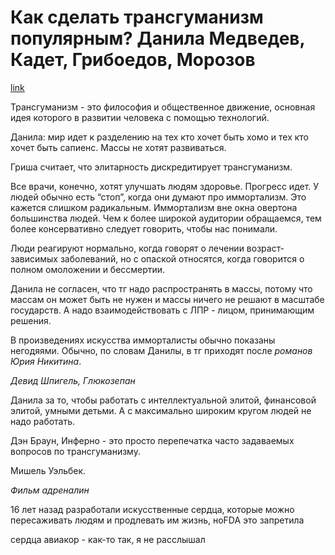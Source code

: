 # Как сделать трансгуманизм популярным? Данила Медведев, Кадет, Грибоедов, Морозов
[link](https://youtu.be/akRdAU-JUdg)

Трансгуманизм - это философия и общественное движение, основная идея которого в развитии человека с помощью технологий.

Данила: мир идет к разделению на тех кто хочет быть хомо и тех кто хочет быть сапиенс. Массы не хотят развиваться.

Гриша считает, что элитарность дискредитирует трансгуманизм.

Все врачи, конечно, хотят улучшать людям здоровье. Прогресс идет. У людей обычно есть “стоп”, когда они думают про иммортализм. Это кажется слишком радикальным. Иммортализм вне окна овертона большинства людей. Чем к более широкой аудитории обращаемся, тем более консервативно следует говорить, чтобы нас понимали.

Люди реагируют нормально, когда говорят о лечении возраст-зависимых заболеваний, но с опаской относятся, когда говорится о полном омоложении и бессмертии.

Данила не согласен, что тг надо распространять в массы, потому что массам он может быть не нужен и массы ничего не решают в масштабе государств. А надо взаимодействовать с ЛПР - лицом, принимающим решения.

В произведениях искусства имморталисты обычно показаны негодяями. Обычно, по словам Данилы, в тг приходят после _романов Юрия Никитина_.

_Девид Шпигель, Глюкозепан_

Данила за то, чтобы работать с интеллектуальной элитой, финансовой элитой, умными детьми. А с максимально широким кругом людей не надо работать.

Дэн Браун, Инферно - это просто перепечатка часто задаваемых вопросов по трансгуманизму.

Мишель Уэльбек.

_Фильм адреналин_

16 лет назад разработали искусственные сердца, которые можно пересаживать людям и продлевать им жизнь, ноFDA это запретила 

сердца авиакор - как-то так, я не расслышал